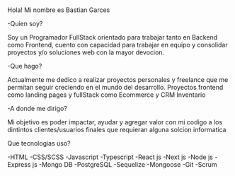 ### 
Hola! Mi nombre es Bastian Garces


-Quien soy?

Soy un Programador FullStack orientado para trabajar tanto en Backend como Frontend, cuento con capacidad para trabajar en equipo y consolidar proyectos y/o soluciones web con la mayor devocion.

-Que hago?

Actualmente me dedico a realizar proyectos personales y freelance que me permitan seguir creciendo en el mundo del desarrollo. Proyectos frontend como landing pages y fullStack como Ecommerce y CRM Inventario

-A donde me dirigo?

Mi objetivo es poder impactar, ayudar y agregar valor con mi codigo a los dintintos clientes/usuarios finales que requieran alguna solcion informatica

Que tecnologias uso?

-HTML -CSS/SCSS -Javascript -Typescript -React js -Next js -Node js -Express js -Mongo DB -PostgreSQL -Sequelize -Mongoose -Git -Scrum
